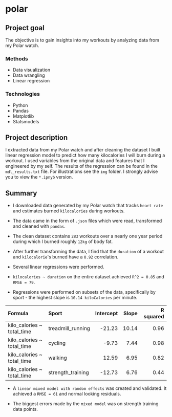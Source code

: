 # polar

## Project goal
The objective is to gain insights into my workouts by analyzing data from my Polar watch.

### Methods
* Data visualization
* Data wrangling
* Linear regression

### Technologies
* Python
* Pandas
* Matplotlib
* Statsmodels

## Project description
I extracted data from my Polar watch and after cleaning the dataset I built linear regression model to predict how many kilocalories I will burn during a workout. I used variables from the original data and features that I engineered by my self. The results of the regression can be found in the `mdl_results.txt` file. For illustrations see the `img` folder. I strongly advise you to view the `*.ipnyb` version.

## Summary
* I downloaded data generated by my Polar watch that tracks `heart rate` and estimates burned `kilocalories` during workouts.

* The data came in the form of `.json` files which were read, transformed and cleaned with `pandas`. 

* The clean dataset contains `283` workouts over a nearly one year period during which I burned roughly `12kg` of body fat.

* After further transforming the data, I find that the `duration` of a workout and `kilocalorie`'s burned have a `0.92` correlation. 

* Several linear regressions were performed. 

* `kilocalories ~ duration` on the entire dataset achieved `R^2 = 0.85` and `RMSE = 79`.

* Regressions were performed on subsets of the data, specifically by sport - the highest slope is `10.14 kiloCalories` per minute.

<!-- <center> -->
| Formula                  | Sport             |   Intercept |   Slope |   R squared |
|:-------------------------|:------------------|------------:|--------:|------------:|
| kilo_calories ~ total_time | treadmill_running |      -21.23 |   10.14 |        0.96 |
| kilo_calories ~ total_time | cycling           |       -9.73 |    7.44 |        0.98 |
| kilo_calories ~ total_time | walking           |       12.59 |    6.95 |        0.82 |
| kilo_calories ~ total_time | strength_training |      -12.73 |    6.76 |        0.44 |
<!-- </center> -->

* A `linear mixed model with random effects` was created and validated. It achieved a `RMSE = 61` and normal looking residuals.

* The biggest errors made by the `mixed model` was on strength training data points.